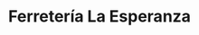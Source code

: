---
title: "Ferretería La Esperanza"
url: /ciudad-autonoma-de-buenos-aires/ferreteria-la-esperanza/
shop: hardware
---